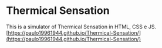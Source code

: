 # Thermical Sensation

This is a simulator of Thermical Sensation in HTML, CSS e JS.
[https://paulo19961944.github.io/Thermical-Sensation/](https://paulo19961944.github.io/Thermical-Sensation/)
